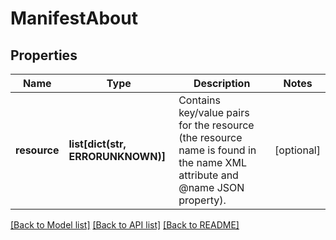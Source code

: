 # ManifestAbout

## Properties
Name | Type | Description | Notes
------------ | ------------- | ------------- | -------------
**resource** | **list[dict(str, ERRORUNKNOWN)]** | Contains key/value pairs for the resource (the resource name is found in the name XML attribute and @name JSON property). | [optional] 

[[Back to Model list]](../README.md#documentation-for-models) [[Back to API list]](../README.md#documentation-for-api-endpoints) [[Back to README]](../README.md)



